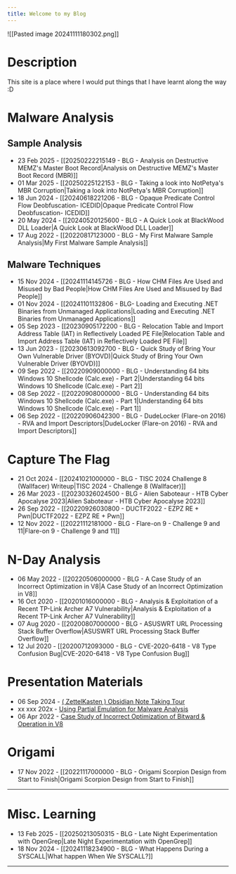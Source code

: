 ```yaml
---
title: Welcome to my Blog
---
```

![[Pasted image 20241111180302.png]]
# Description
This site is a place where I would put things that I have learnt along the way :D
# Malware Analysis

## Sample Analysis

- 23 Feb 2025 - [[20250222215149 - BLG - Analysis on Destructive MEMZ's Master Boot Record|Analysis on Destructive MEMZ's Master Boot Record (MBR)]]
- 01 Mar 2025 - [[20250225122153 - BLG - Taking a look into NotPetya's MBR Corruption|Taking a look into NotPetya's MBR Corruption]]
- 18 Jun 2024 - [[20240618221206 - BLG - Opaque Predicate Control Flow Deobfuscation- ICEDID|Opaque Predicate Control Flow Deobfuscation- ICEDID]]
- 20 May 2024 - [[20240520125600 - BLG - A Quick Look at BlackWood DLL Loader|A Quick Look at BlackWood DLL Loader]]
- 17 Aug 2022 - [[20220817123000 - BLG - My First Malware Sample Analysis|My First Malware Sample Analysis]]
## Malware Techniques

- 15 Nov 2024 - [[20241114145726 - BLG - How CHM Files Are Used and Misused by Bad People|How CHM Files Are Used and Misused by Bad People]]
- 01 Nov 2024 - [[20241101132806 - BLG- Loading and Executing .NET Binaries from Unmanaged Applications|Loading and Executing .NET Binaries from Unmanaged Applications]]
- 05 Sep 2023 - [[20230905172200 - BLG - Relocation Table and Import Address Table (IAT) in Reflectively Loaded PE File|Relocation Table and Import Address Table (IAT) in Reflectively Loaded PE File]] 
- 13 Jun 2023 - [[20230613092700 - BLG - Quick Study of Bring Your Own Vulnerable Driver (BYOVD)|Quick Study of Bring Your Own Vulnerable Driver (BYOVD)]]
- 09 Sep 2022 - [[20220909000000 - BLG - Understanding 64 bits Windows 10 Shellcode (Calc.exe) - Part 2|Understanding 64 bits Windows 10 Shellcode (Calc.exe) - Part 2]]
- 08 Sep 2022 - [[20220908000000 - BLG - Understanding 64 bits Windows 10 Shellcode (Calc.exe) - Part 1|Understanding 64 bits Windows 10 Shellcode (Calc.exe) - Part 1]]
- 06 Sep 2022  - [[20220906042300 - BLG - DudeLocker (Flare-on 2016) - RVA and Import Descriptors|DudeLocker (Flare-on 2016) - RVA and Import Descriptors]]
# Capture The Flag

- 21 Oct 2024  - [[20241021000000 - BLG - TISC 2024 Challenge 8 (Wallfacer) Writeup|TISC 2024 - Challenge 8 (Wallfacer)]]
- 26 Mar 2023 - [[20230326024500 - BLG - Alien Saboteaur - HTB Cyber Apocalyse 2023|Alien Saboteaur - HTB Cyber Apocalyse 2023]]
- 26 Sep 2022 - [[20220926030800 - DUCTF2022 - EZPZ RE + Pwn|DUCTF2022 - EZPZ RE + Pwn]]
- 12 Nov 2022 - [[20221112181000 - BLG - Flare-on 9 - Challenge 9 and 11|Flare-on 9 - Challenge 9 and 11]]
# N-Day Analysis

- 06 May 2022 - [[20220506000000 - BLG - A Case Study of an Incorrect Optimization in V8|A Case Study of an Incorrect Optimization in V8]]
- 16 Oct 2020 - [[20201016000000 - BLG - Analysis & Exploitation of a Recent TP-Link Archer A7 Vulnerability|Analysis & Exploitation of a Recent TP-Link Archer A7 Vulnerability]]
- 07 Aug 2020 - [[20200807000000 - BLG - ASUSWRT URL Processing Stack Buffer Overflow|ASUSWRT URL Processing Stack Buffer Overflow]]
- 12 Jul 2020 - [[20200712093000 - BLG - CVE-2020-6418 - V8 Type Confusion Bug|CVE-2020-6418 - V8 Type Confusion Bug]]

# Presentation Materials

- 06 Sep 2024 - [( ZettelKasten ) Obsidian Note Taking Tour](https://github.com/Owl4444/slides/blob/main/ZettelKasten.pptx)
- xx xxx 202x - [Using Partial Emulation for Malware Analysis](https://github.com/Owl4444/slides/blob/main/MA-SharingUsing%20Partial%20Emulation%20For%20Malware%20Analysis.pptx)
- 06 Apr 2022 - [Case Study of Incorrect Optimization of Bitward & Operation in V8](https://github.com/Owl4444/slides/blob/main/STARLabs%20-%20SecWed%20-%20CVE-2021-30599_official.pptx)
# Origami

- 17 Nov 2022 - [[20221117000000 - BLG - Origami Scorpion Design from Start to Finish|Origami Scorpion Design from Start to Finish]]

---
# Misc. Learning

- 13 Feb 2025 - [[20250213050315 - BLG - Late Night Experimentation with OpenGrep|Late Night Experimentation with OpenGrep]]
- 18 Nov 2024 - [[20241118234900 - BLG - What Happens During a SYSCALL|What happen When We SYSCALL?]]


---